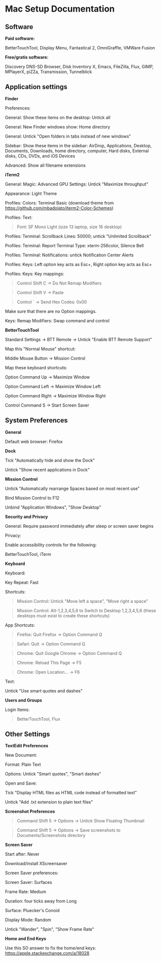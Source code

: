 # Mac Setup Documentation

## Software

**Paid software:**

BetterTouchTool, Display Menu, Fantastical 2, OmniGraffle, VMWare Fusion

**Free/gratis software:**

Discovery DNS-SD Browser, Disk Inventory X, Emacs, FileZilla, Flux, GIMP, MPlayerX, piZZa, Transmission, Tunnelblick

## Application settings

**Finder**

Preferences:

General: Show these items on the desktop: Untick all

General: New Finder windows show: Home directory

General: Untick "Open folders in tabs instead of new windows"

Sidebar: Show these items in the sidebar: AirDrop, Applications, Desktop, Documents, Downloads, home directory, computer, Hard disks, External disks, CDs, DVDs, and iOS Devices

Advanced: Show all filename extensions

**iTerm2**

General: Magic: Advanced GPU Settings: Untick "Maximize throughput"

Appearance: Light Theme

Profiles: Colors: Terminal Basic (download theme from https://github.com/mbadolato/iterm2-Color-Schemes)

Profiles: Text:

> Font: SF Mono Light (size 13 laptop, size 16 desktop)

Profiles: Terminal: Scrollback Lines: 50000; untick "Unlimited Scrollback"

Profiles: Terminal: Report Terminal Type: xterm-256color, Silence Bell

Profiles: Terminal: Notifications: untick Notification Center Alerts

Profiles: Keys: Left option key acts as Esc+, Right option key acts as Esc+

Profiles: Keys: Key mappings:

> Control Shift C -> Do Not Remap Modifiers

> Control Shift V -> Paste

> Control ` -> Send Hex Codes: 0x00

Make sure that there are no Option <arrow key> mappings.

Keys: Remap Modifiers: Swap command and control

**BetterTouchTool**

Standard Settings -> BTT Remote -> Untick "Enable BTT Remote Support"

Map this "Normal Mouse" shortcut:

Middle Mouse Button -> Mission Control

Map these keyboard shortcuts:

Option Command Up -> Maximize Window

Option Command Left -> Maximize Window Left

Option Command Right -> Maximize Window Right

Control Command S -> Start Screen Saver

## System Preferences

**General**

Default web browser: Firefox

**Dock**

Tick "Automatically hide and show the Dock"

Untick "Show recent applications in Dock"

**Mission Control**

Untick "Automatically rearrange Spaces based on most recent use"

Bind Mission Control to F12

Unbind "Application Windows", "Show Desktop"

**Security and Privacy**

General: Require password immediately after sleep or screen saver begins

Privacy:

Enable accessibility controls for the following:

BetterTouchTool, iTerm

**Keyboard**

Keyboard:

Key Repeat: Fast

Shortcuts:

> Mission Control: Untick "Move left a space", "Move right a space"

> Mission Control: Alt-1,2,3,4,5,6 to Switch to Desktop 1,2,3,4,5,6 (these desktops must exist to create these shortcuts)

App Shortcuts:

> Firefox: Quit Firefox -> Option Command Q

> Safari: Quit -> Option Command Q

> Chrome: Quit Google Chrome -> Option Command Q

> Chrome: Reload This Page -> F5

> Chrome: Open Location... -> F6

Text:

Untick "Use smart quotes and dashes"

**Users and Groups**

Login Items:

> BetterTouchTool, Flux

## Other Settings

**TextEdit Preferences**

New Document:

Format: Plain Text

Options: Untick "Smart quotes", "Smart dashes"

Open and Save:

Tick "Display HTML files as HTML code instead of formatted text"

Untick "Add .txt extension to plain text files"

**Screenshot Preferences**

> Command Shift 5 -> Options -> Untick Show Floating Thumbnail

> Command Shift 5 -> Options -> Save screenshots to Documents/Screenshots directory

**Screen Saver**

Start after: Never

Download/install XScreensaver

Screen Saver preferences:

Screen Saver: Surfaces

Frame Rate: Medium

Duration: four ticks away from Long

Surface: Pluecker's Conoid

Display Mode: Random

Untick "Wander", "Spin", "Show Frame Rate"

**Home and End Keys**

Use this SO answer to fix the home/end keys: https://apple.stackexchange.com/a/18028
